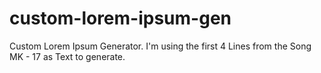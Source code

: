 # custom-lorem-ipsum-gen
Custom Lorem Ipsum Generator. I'm using the first 4 Lines from the Song MK - 17 as Text to generate.
